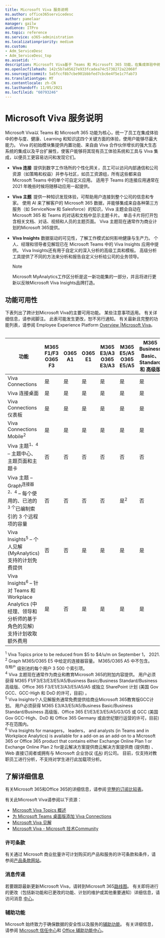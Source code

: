 ```yaml
---
title: Microsoft Viva 服务说明
ms.author: office365servicedesc
author: pamelaar
manager: gailw
audience: ITPro
ms.topic: reference
ms.service: o365-administration
ms.localizationpriority: medium
ms.custom:
- Adm_ServiceDesc
- Adm_ServiceDesc_top
ms.assetid: ''
description: Microsoft Viva基于 Teams 和 Microsoft 365 功能，在集成体验中统一员工体验的四个关键方面：参与度、健康、Learning 和知识，使员工能够尽最大能力。
ms.openlocfilehash: 142c5b7a85627e933fcadea74c5738272a22068f
ms.sourcegitcommit: 5a5fccf8b7cbe901bbbfed7cbc6e4f5e1c7fab73
ms.translationtype: MT
ms.contentlocale: zh-CN
ms.lasthandoff: 11/05/2021
ms.locfileid: "60793246"
---
```

# <a name="microsoft-viva-service-description"></a>Microsoft Viva 服务说明

Microsoft Viva以 Teams 和 Microsoft 365 功能为核心，统一了员工在集成体验中的参与度、健康、Learning 和知识这四个关键方面的体验，使用户能够尽最大能力。 Viva 的初始模块集提供内置功能、来自由 Viva 合作伙伴增长的强大生态系统的集成以及平台扩展性，使客户能够将其现有员工体验系统和工具与 Viva 集成，以便员工更容易访问和发现它们。

- **Viva 连接**  提供到数字工作场所的个性化网关，员工可以访问内部通信和公司资源（如策略和权益）并参与社区，如员工资源组，所有这些都来自 Microsoft Teams 中的单个可自定义应用。 适用于 Teams 的连接应用通常在 2021 年晚些时候将随移动应用一起提供。

- **Viva 主题**  提供一种知识发现体验，可帮助用户连接到整个公司的信息和专家。 使用 AI 来了解客户的 Microsoft 365 数据，并能够集成来自各种第三方服务（如 ServiceNow 和 Salesforce）的知识，Viva 主题会自动在 Microsoft 365 和 Teams 的对话和文档中显示主题卡片。 单击卡片将打开包含相关文档、对话、视频和人员的主题页面。 Viva 主题现在通常作为商业计划的Microsoft 365提供。

- **Viva Insights** 数据驱动的可见性，了解工作模式如何影响健康与生产力。 个人、经理和领导者见解现已在 Microsoft Teams 中的 Viva Insights 应用中提供。 Viva Insights还有用于自定义的深入分析的高级工具和模板。 高级分析工具提供了不同的方法来分析和报告自定义分析给公司的业务领导。

    > [!NOTE]
    > Microsoft MyAnalytics工作区分析是这一新功能集的一部分，并且将进行更新以反映Microsoft Viva Insights品牌打造。

## <a name="feature-availability"></a>功能可用性

下表列出了跨计划Microsoft Viva的主要可用功能。 某些注意事项适用。 有关详细信息，请参阅脚注。 此表可能发生更改，恕不另行通知。 有关最新且完整的功能列表，请参阅 Employee Experience Platform [Overview |Microsoft Viva](https://www.microsoft.com/microsoft-viva/overview)。<br><br>

| 功能  | M365 F1/F3 <br/>O365 F3 | O365 A1 | O365 E1  | M365 E3/A3 <br/>O365 E3/A3  | M365 E5/A5 <br/>O365 E5/A5   | M365 Business Basic、Standard 和 高级版  |
|---------|----------|----------------------|-------------|-----------------------------|------------------------------|----------------------|
| Viva Connections  | 是  | 是  | 是  | 是  | 是  | 是  |
| Viva 连接桌面  | 是  | 是  | 是  | 是  | 是  | 是  |
| Viva Connections 仪表板  | 是  | 是  | 是  | 是  | 是  | 是  |
| Viva Connections Mobile<sup>2</sup>  | 是  | 是  | 是  | 是  | 是  | 是  |
| Viva 主题<sup>1、4</sup> – 主题中心、主题页面和主题卡  | 否  | 否  | 否  | 否  | 否  | 否  |
| Viva 主题 – Graph<sup>连接器 2、4</sup> – 每个使用的、已池的<sup>3 个</sup>已编制索引的 3 个远程项的容量  | 否  | 否  | 否  | 否  | 是<sup>2</sup>  | 否  |
| Viva Insights<sup>5</sup> – 个人见解 (MyAnalytics) 支持的计划免费提供   | 否  | 否  | 是  | 是 | 是 | 是 |
| Viva Insights<sup>6</sup> – 针对 Teams 和 Workplace Analytics (中经理、领导和分析师的基于角色的见解) 支持计划收取额外费用   | 是  | 否  | 是 | 是 | 是 | 是 |

<sup>1</sup> Viva Topics price to be reduced from $5 to $4/u/m on September 1， 2021. <br/>
<sup>2</sup> Graph M365/O365 E5 中给定的连接器容量。 M365/O365 A5 中不包含。 <br/>
<sup>在租户</sup> 级别池的每个用户 3 500 个索引项。 <br/>
<sup>4</sup> Viva 主题现在通常作为商业和教育Microsoft 365的附加内容提供。 用户必须获得 M365 F1/F3/E3/E3/E5/A5/Business Basic/Business Standard/Business 高级版、Office 365 F3/E1/E3/A3/E5/A5/A5 或独立 SharePoint 计划 (美国 Gov GCC、GCC-High 和 DoD 的许可，目前) 。 <br/>
<sup>5</sup> Viva Insights个人见解服务通常免费提供给商业Microsoft 365教育版GCC计划。 用户必须获得 M365 E3/A3/E5/A5/Business Basic/Business Standard/Business 高级版、Office 365 E1/E3/E3/E5/A5/G3/G5 或 GCC (美国 Gov GCC-High、DoD 和 Office 365 Germany 或由世纪银行运营的许可，目前) 不在范围内。 <br/>
<sup>6</sup> Viva Insights for managers， leaders， and analysts (in Teams and in Workplace Analytics) is available for a add-on as an add-on to a Microsoft 365 or Office 365 product that contains either Exchange Online Plan 1 or Exchange Online Plan 2 for是云解决方案提供商云解决方案提供商 (提供商) 、Web 直接订阅者或拥有与 Microsoft 企业协议 ([EA](/viva/insights/Setup/Environment-Requirements#enterprise-agreements)) 的公司。 目前，仅支持对教职员工进行分析，不支持对学生进行此加载项分析。 <br/>

## <a name="learn-more"></a>了解详细信息

有关Microsoft 365和Office 365的详细信息，请参阅 [完整的订阅比较表](https://www.microsoft.com/microsoft-365/compare-microsoft-365-enterprise-plans)。

有关此Microsoft Viva请参阅以下资源：

- [Microsoft Viva Topics 概述](/microsoft-365/knowledge/topic-experiences-overview)
- [为 Microsoft Teams 桌面版添加 Viva Connections](/sharepoint/viva-connections)
- [Microsoft Viva 见解](https://www.microsoft.com/microsoft-viva/insights)
- [Microsoft Viva - Microsoft 技术Community](https://techcommunity.microsoft.com/t5/microsoft-viva/ct-p/MicrosoftViva)

### <a name="licensing-terms"></a>许可条款

有关通过 Microsoft 商业批量许可计划购买的产品和服务的许可条款和条件，请参阅[产品条款网站](https://www.microsoft.com/licensing/terms/)。

### <a name="messaging"></a>消息传递

若要跟踪最新更新Microsoft Viva，请转到Microsoft 365[路线图](https://www.microsoft.com/microsoft-365/roadmap)。 有关即将进行的更改（包括新功能和已更改的功能、计划的维护或其他重要通知）详细信息，请访问消息 [中心](/microsoft-365/admin/manage/message-center)。

### <a name="accessibility"></a>辅助功能

Microsoft 始终致力于确保数据的安全性以及服务的[辅助功能](https://www.microsoft.com/trust-center/compliance/accessibility)。 有关详细信息，请参阅 [Microsoft 信任中心](https://www.microsoft.com/trust-center)和 [Office 辅助功能中心](https://support.office.com/article/ecab0fcf-d143-4fe8-a2ff-6cd596bddc6d)。
